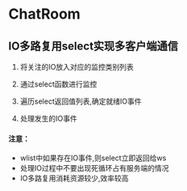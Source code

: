 ChatRoom
==========================

## IO多路复用select实现多客户端通信

1. 将关注的IO放入对应的监控类别列表

2. 通过select函数进行监控

3. 遍历select返回值列表,确定就绪IO事件

4. 处理发生的IO事件

#### 注意：
* wlist中如果存在IO事件,则select立即返回给ws
* 处理IO过程中不要出现死循环占有服务端的情况
* IO多路复用消耗资源较少,效率较高